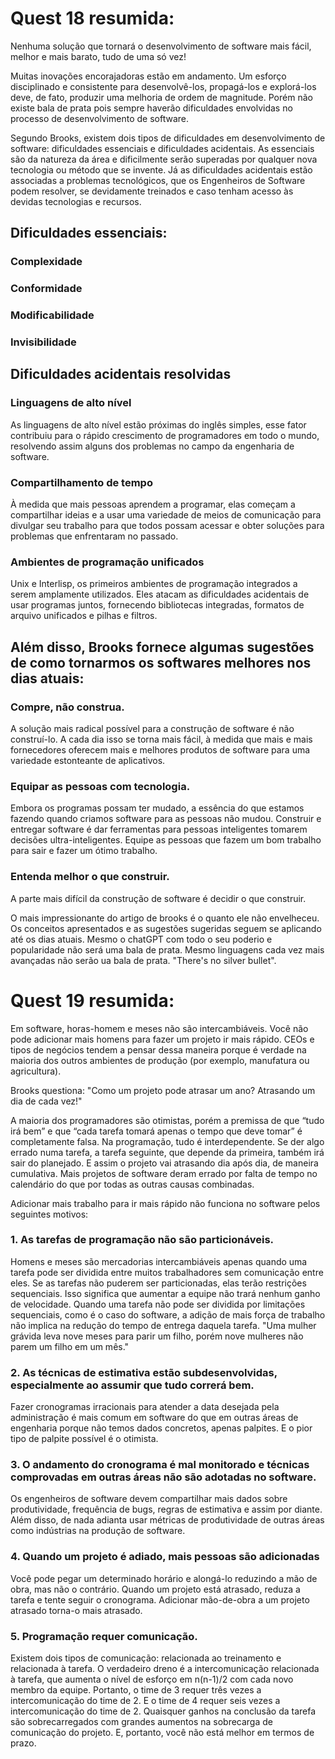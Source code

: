 # Quest 18 resumida: 
Nenhuma solução que tornará o desenvolvimento de software mais fácil, melhor e mais barato, tudo de uma só vez!

Muitas inovações encorajadoras estão em andamento. Um esforço disciplinado e consistente para desenvolvê-los, propagá-los e explorá-los deve, de fato, produzir uma melhoria de ordem de magnitude. Porém não existe bala de prata pois sempre haverão dificuldades envolvidas no processo de desenvolvimento de software.

Segundo Brooks, existem dois tipos de dificuldades em desenvolvimento de software: dificuldades essenciais e dificuldades acidentais. As essenciais são da natureza da área e dificilmente serão superadas por qualquer nova tecnologia ou método que se invente. Já as dificuldades acidentais estão associadas a problemas tecnológicos, que os Engenheiros de Software podem resolver, se devidamente treinados e caso tenham acesso às devidas tecnologias e recursos.

## Dificuldades essenciais:
### Complexidade
### Conformidade
### Modificabilidade
### Invisibilidade

## Dificuldades acidentais resolvidas
### Linguagens de alto nível
As linguagens de alto nível estão próximas do inglês simples, esse fator contribuiu para o rápido crescimento de programadores em todo o mundo, resolvendo assim alguns dos problemas no campo da engenharia de software.

### Compartilhamento de tempo
À medida que mais pessoas aprendem a programar, elas começam a compartilhar ideias e a usar uma variedade de meios de comunicação para divulgar seu trabalho para que todos possam acessar e obter soluções para problemas que enfrentaram no passado.

### Ambientes de programação unificados
Unix e Interlisp, os primeiros ambientes de programação integrados a serem amplamente utilizados. Eles atacam as dificuldades acidentais de usar programas juntos, fornecendo bibliotecas integradas, formatos de arquivo unificados e pilhas e filtros.

## Além disso, Brooks fornece algumas sugestões de como tornarmos os softwares melhores nos dias atuais:
### Compre, não construa.
A solução mais radical possível para a construção de software é não construí-lo. A cada dia isso se torna mais fácil, à medida que mais e mais fornecedores oferecem mais e melhores produtos de software para uma variedade estonteante de aplicativos.

### Equipar as pessoas com tecnologia.
Embora os programas possam ter mudado, a essência do que estamos fazendo quando criamos software para as pessoas não mudou. Construir e entregar software é dar ferramentas para pessoas inteligentes tomarem decisões ultra-inteligentes. Equipe as pessoas que fazem um bom trabalho para sair e fazer um ótimo trabalho.

### Entenda melhor o que construir.
A parte mais difícil da construção de software é decidir o que construir.

O mais impressionante do artigo de brooks é o quanto ele não envelheceu. Os conceitos apresentados e as sugestões sugeridas seguem se aplicando até os dias atuais. Mesmo o chatGPT com todo o seu poderio e popularidade não será uma bala de prata. Mesmo linguagens cada vez mais avançadas não serão ua bala de prata. "There's no silver bullet".

# Quest 19 resumida: 
Em software, horas-homem e meses não são intercambiáveis. Você não pode adicionar mais homens para fazer um projeto ir mais rápido. CEOs e tipos de negócios tendem a pensar dessa maneira porque é verdade na maioria dos outros ambientes de produção (por exemplo, manufatura ou agricultura).

Brooks questiona: "Como um projeto pode atrasar um ano? Atrasando um dia de cada vez!"

A maioria dos programadores são otimistas, porém a premissa de que “tudo irá bem” e que “cada tarefa tomará apenas o tempo que deve tomar” é completamente falsa. Na programação, tudo é interdependente. Se der algo errado numa tarefa, a tarefa seguinte, que depende da primeira, também irá sair do planejado. E assim o projeto vai atrasando dia após dia, de maneira cumulativa. Mais projetos de software deram errado por falta de tempo no calendário do que por todas as outras causas combinadas.

Adicionar mais trabalho para ir mais rápido não funciona no software pelos seguintes motivos:

### 1. As tarefas de programação não são particionáveis.
Homens e meses são mercadorias intercambiáveis apenas quando uma tarefa pode ser dividida entre muitos trabalhadores sem comunicação entre eles.
Se as tarefas não puderem ser particionadas, elas terão restrições sequenciais. Isso significa que aumentar a equipe não trará nenhum ganho de velocidade.
Quando uma tarefa não pode ser dividida por limitações sequenciais, como é o caso do software, a adição de mais força de trabalho não implica na redução do tempo de entrega daquela tarefa.
"Uma mulher grávida leva nove meses para parir um filho, porém nove mulheres não parem um filho em um mês."

### 2. As técnicas de estimativa estão subdesenvolvidas, especialmente ao assumir que tudo correrá bem.
Fazer cronogramas irracionais para atender a data desejada pela administração é mais comum em software do que em outras áreas de engenharia porque não temos dados concretos, apenas palpites. E o pior tipo de palpite possível é o otimista.

### 3. O andamento do cronograma é mal monitorado e técnicas comprovadas em outras áreas não são adotadas no software.
Os engenheiros de software devem compartilhar mais dados sobre produtividade, frequência de bugs, regras de estimativa e assim por diante. Além disso, de nada adianta usar métricas de produtividade de outras áreas como indústrias na produção de software.

### 4. Quando um projeto é adiado, mais pessoas são adicionadas
Você pode pegar um determinado horário e alongá-lo reduzindo a mão de obra, mas não o contrário. Quando um projeto está atrasado, reduza a tarefa e tente seguir o cronograma. Adicionar mão-de-obra a um projeto atrasado torna-o mais atrasado.

### 5. Programação requer comunicação.
Existem dois tipos de comunicação: relacionada ao treinamento e relacionada à tarefa. O verdadeiro dreno é a intercomunicação relacionada à tarefa, que aumenta o nível de esforço em n(n-1)/2 com cada novo membro da equipe.
Portanto, o time de 3 requer três vezes a intercomunicação do time de 2. E o time de 4 requer seis vezes a intercomunicação do time de 2.
Quaisquer ganhos na conclusão da tarefa são sobrecarregados com grandes aumentos na sobrecarga de comunicação do projeto. E, portanto, você não está melhor em termos de prazo.

